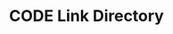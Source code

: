 ---
title: CODE Link Directory
redirect_to: https://docs.google.com/spreadsheets/d/1Q4dQ-cVxhWvIBvCQIYwkTLmD7nySGbL222Y-4nCCivM/edit?usp=sharing
redirect_from: 
  - /LinkDirectory
  - /linkdirectory
---